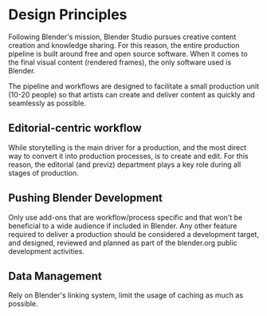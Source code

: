 # Design Principles
Following Blender's mission, Blender Studio pursues creative content creation and knowledge sharing. For this reason, the entire production pipeline is built around free and open source software. When it comes to the final visual content (rendered frames), the only software used is Blender. 

The pipeline and workflows are designed to facilitate a small production unit (10-20 people) so that artists can create and deliver content as quickly and seamlessly as possible.

## Editorial-centric workflow
While storytelling is the main driver for a production, and the most direct way to convert it into production processes, is to create and edit. For this reason, the editorial (and previz) department plays a key role during all stages of production. 

## Pushing Blender Development
Only use add-ons that are workflow/process specific and that won't be beneficial to a wide audience if included in Blender.
Any other feature required to deliver a production should be considered a development target, and designed, reviewed and planned as part of the blender.org public development activities.

## Data Management
Rely on Blender's linking system, limit the usage of caching as much as possible.
